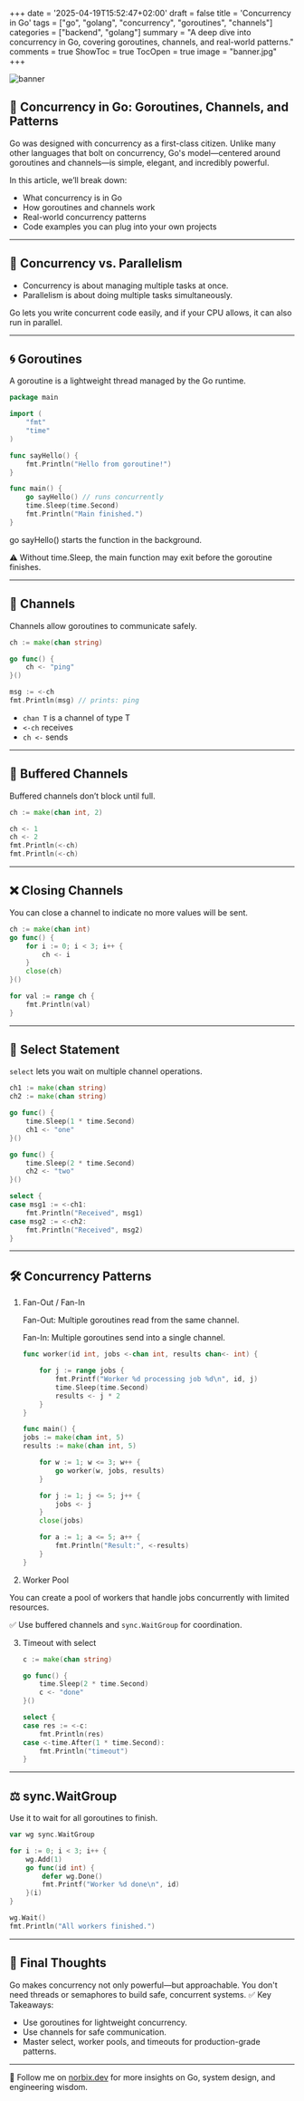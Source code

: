 +++
date = '2025-04-19T15:52:47+02:00'
draft = false
title = 'Concurrency in Go'
tags = ["go", "golang", "concurrency", "goroutines", "channels"]
categories = ["backend", "golang"]
summary = "A deep dive into concurrency in Go, covering goroutines, channels, and real-world patterns."
comments = true
ShowToc = true
TocOpen = true
image = "banner.jpg"
+++

![banner](banner.jpg)

## 🧠 Concurrency in Go: Goroutines, Channels, and Patterns

Go was designed with concurrency as a first-class citizen. Unlike many other languages that bolt on concurrency, Go's model—centered around goroutines and channels—is simple, elegant, and incredibly powerful.

In this article, we’ll break down:

- What concurrency is in Go
- How goroutines and channels work
- Real-world concurrency patterns
- Code examples you can plug into your own projects

---

## 🚦 Concurrency vs. Parallelism

- Concurrency is about managing multiple tasks at once.
- Parallelism is about doing multiple tasks simultaneously.

Go lets you write concurrent code easily, and if your CPU allows, it can also run in parallel.

---

## 🌀 Goroutines

A goroutine is a lightweight thread managed by the Go runtime.

```go
package main

import (
	"fmt"
	"time"
)

func sayHello() {
	fmt.Println("Hello from goroutine!")
}

func main() {
	go sayHello() // runs concurrently
	time.Sleep(time.Second)
	fmt.Println("Main finished.")
}
```

go sayHello() starts the function in the background.

⚠️ Without time.Sleep, the main function may exit before the goroutine finishes.

---

## 📡 Channels

Channels allow goroutines to communicate safely.

```go
ch := make(chan string)

go func() {
	ch <- "ping"
}()

msg := <-ch
fmt.Println(msg) // prints: ping

```

- `chan T` is a channel of type T
- `<-ch` receives
- `ch <-` sends

---

## 🔄 Buffered Channels

Buffered channels don’t block until full.

```go
ch := make(chan int, 2)

ch <- 1
ch <- 2
fmt.Println(<-ch)
fmt.Println(<-ch)
```

---

## ❌ Closing Channels

You can close a channel to indicate no more values will be sent.

```go
ch := make(chan int)
go func() {
	for i := 0; i < 3; i++ {
		ch <- i
	}
	close(ch)
}()

for val := range ch {
	fmt.Println(val)
}
```

---

## 🧱 Select Statement

`select` lets you wait on multiple channel operations.

```go
ch1 := make(chan string)
ch2 := make(chan string)

go func() {
	time.Sleep(1 * time.Second)
	ch1 <- "one"
}()

go func() {
	time.Sleep(2 * time.Second)
	ch2 <- "two"
}()

select {
case msg1 := <-ch1:
	fmt.Println("Received", msg1)
case msg2 := <-ch2:
	fmt.Println("Received", msg2)
}
```

---

## 🛠️ Concurrency Patterns
1. Fan-Out / Fan-In

    Fan-Out: Multiple goroutines read from the same channel.
    
    Fan-In: Multiple goroutines send into a single channel.

    ```go
    func worker(id int, jobs <-chan int, results chan<- int) {
    
        for j := range jobs {
            fmt.Printf("Worker %d processing job %d\n", id, j)
            time.Sleep(time.Second)
            results <- j * 2
        }
    }
    ```

    ```go
    func main() {
    jobs := make(chan int, 5)
    results := make(chan int, 5)
    
        for w := 1; w <= 3; w++ {
            go worker(w, jobs, results)
        }
    
        for j := 1; j <= 5; j++ {
            jobs <- j
        }
        close(jobs)
    
        for a := 1; a <= 5; a++ {
            fmt.Println("Result:", <-results)
        }
    }
    ```

2. Worker Pool

You can create a pool of workers that handle jobs concurrently with limited resources.

✅ Use buffered channels and `sync.WaitGroup` for coordination.


3. Timeout with select

    ```go
    c := make(chan string)
    
    go func() {
        time.Sleep(2 * time.Second)
        c <- "done"
    }()
    
    select {
    case res := <-c:
        fmt.Println(res)
    case <-time.After(1 * time.Second):
        fmt.Println("timeout")
    }
    ```

---

## ⚖️ sync.WaitGroup

Use it to wait for all goroutines to finish.

```go
var wg sync.WaitGroup

for i := 0; i < 3; i++ {
	wg.Add(1)
	go func(id int) {
		defer wg.Done()
		fmt.Printf("Worker %d done\n", id)
	}(i)
}

wg.Wait()
fmt.Println("All workers finished.")
```

---

## 🧠 Final Thoughts

Go makes concurrency not only powerful—but approachable. You don't need threads or semaphores to build safe, concurrent systems.
✅ Key Takeaways:

- Use goroutines for lightweight concurrency.
- Use channels for safe communication.
- Master select, worker pools, and timeouts for production-grade patterns.

---

🚀 Follow me on [norbix.dev](https://norbix.dev) for more insights on Go, system design, and engineering wisdom.
